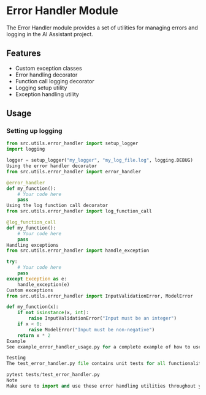 # Error Handler Module  

The Error Handler module provides a set of utilities for managing errors and logging in the AI Assistant project.  

## Features  

- Custom exception classes  
- Error handling decorator  
- Function call logging decorator  
- Logging setup utility  
- Exception handling utility  

## Usage  

### Setting up logging  

```python  
from src.utils.error_handler import setup_logger  
import logging  

logger = setup_logger("my_logger", "my_log_file.log", logging.DEBUG)  
Using the error handler decorator
from src.utils.error_handler import error_handler  

@error_handler  
def my_function():  
    # Your code here  
    pass  
Using the log function call decorator
from src.utils.error_handler import log_function_call  

@log_function_call  
def my_function():  
    # Your code here  
    pass  
Handling exceptions
from src.utils.error_handler import handle_exception  

try:  
    # Your code here  
    pass  
except Exception as e:  
    handle_exception(e)  
Custom exceptions
from src.utils.error_handler import InputValidationError, ModelError  

def my_function(x):  
    if not isinstance(x, int):  
        raise InputValidationError("Input must be an integer")  
    if x < 0:  
        raise ModelError("Input must be non-negative")  
    return x * 2  
Example
See example_error_handler_usage.py for a complete example of how to use the Error Handler module.

Testing
The test_error_handler.py file contains unit tests for all functionalities of the Error Handler module. Run these tests to ensure the module is working correctly:

pytest tests/test_error_handler.py  
Note
Make sure to import and use these error handling utilities throughout your project to maintain consistent error handling and logging practices.